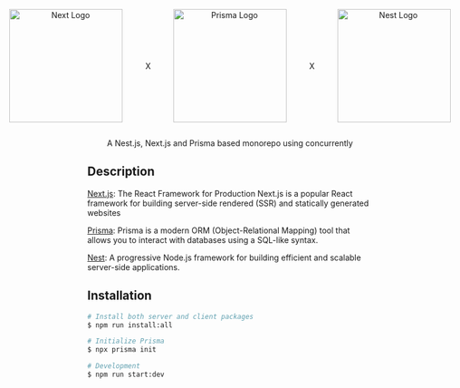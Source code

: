 <p align="center" style="width: 100%; display: inline-flex; justify-content: center; align-items: center; gap: 40px;">
<a href="http://nextjs.com/" target="blank">
    <img src="https://cdn.jsdelivr.net/gh/devicons/devicon@latest/icons/nextjs/nextjs-original-wordmark.svg" width="200" alt="Next Logo" />
</a>
<span>X</span>
<a href="http://prisma.io/" target="blank">
    <img src="https://cdn.jsdelivr.net/gh/devicons/devicon@latest/icons/prisma/prisma-original-wordmark.svg" width="200" alt="Prisma Logo" />
</a>
<span>X</span>
<a href="http://nestjs.com/" target="blank">   
    <img src="https://cdn.jsdelivr.net/gh/devicons/devicon@latest/icons/nestjs/nestjs-original-wordmark.svg" width="200" alt="Nest Logo" />
</a>
</p>

<p align="center">A Nest.js, Next.js and Prisma based monorepo using concurrently</p>

## Description

[Next.js](https://nextjs.org): The React Framework for Production
Next.js is a popular React framework for building server-side rendered (SSR) and statically generated websites

[Prisma](https://prisma.io):
Prisma is a modern ORM (Object-Relational Mapping) tool that allows you to interact with
databases using a SQL-like syntax.

[Nest](https://nestjs.com): A progressive Node.js framework for building efficient and scalable server-side applications.

## Installation

```bash
# Install both server and client packages
$ npm run install:all

# Initialize Prisma
$ npx prisma init

# Development
$ npm run start:dev

```

